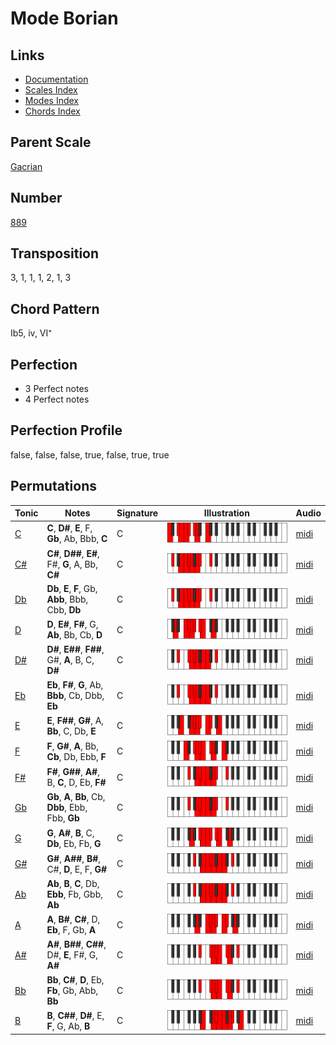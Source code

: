 # Mode Borian

## Links

- [Documentation](README.md)
- [Scales Index](Scales.md)
- [Modes Index](Modes.md)
- [Chords Index](Chords.md)

## Parent Scale

[Gacrian](ScaleGacrian.md)

## Number

[889](https://ianring.com/musictheory/scales/889)

## Transposition

3, 1, 1, 1, 2, 1, 3

## Chord Pattern

Ib5, iv, VI⁺

## Perfection

- 3 Perfect notes
- 4 Perfect notes

## Perfection Profile

false, false, false, true, false, true, true

## Permutations

| Tonic | Notes | Signature | Illustration | Audio |
|-------|-------|-----------|--------------|-------|
| [C](ModeCNaturalBorian.md) | **C**, **D#**, **E**, F, **Gb**, Ab, Bbb, **C** | C | ![CNaturalBorian](ModeCNaturalBorian.png) | [midi](https://github.com/edipermadi/music/blob/main/docs/ModeCNaturalBorian.mid?raw=true) |
| [C#](ModeCSharpBorian.md) | **C#**, **D##**, **E#**, F#, **G**, A, Bb, **C#** | C | ![CSharpBorian](ModeCSharpBorian.png) | [midi](https://github.com/edipermadi/music/blob/main/docs/ModeCSharpBorian.mid?raw=true) |
| [Db](ModeDFlatBorian.md) | **Db**, **E**, **F**, Gb, **Abb**, Bbb, Cbb, **Db** | C | ![DFlatBorian](ModeDFlatBorian.png) | [midi](https://github.com/edipermadi/music/blob/main/docs/ModeDFlatBorian.mid?raw=true) |
| [D](ModeDNaturalBorian.md) | **D**, **E#**, **F#**, G, **Ab**, Bb, Cb, **D** | C | ![DNaturalBorian](ModeDNaturalBorian.png) | [midi](https://github.com/edipermadi/music/blob/main/docs/ModeDNaturalBorian.mid?raw=true) |
| [D#](ModeDSharpBorian.md) | **D#**, **E##**, **F##**, G#, **A**, B, C, **D#** | C | ![DSharpBorian](ModeDSharpBorian.png) | [midi](https://github.com/edipermadi/music/blob/main/docs/ModeDSharpBorian.mid?raw=true) |
| [Eb](ModeEFlatBorian.md) | **Eb**, **F#**, **G**, Ab, **Bbb**, Cb, Dbb, **Eb** | C | ![EFlatBorian](ModeEFlatBorian.png) | [midi](https://github.com/edipermadi/music/blob/main/docs/ModeEFlatBorian.mid?raw=true) |
| [E](ModeENaturalBorian.md) | **E**, **F##**, **G#**, A, **Bb**, C, Db, **E** | C | ![ENaturalBorian](ModeENaturalBorian.png) | [midi](https://github.com/edipermadi/music/blob/main/docs/ModeENaturalBorian.mid?raw=true) |
| [F](ModeFNaturalBorian.md) | **F**, **G#**, **A**, Bb, **Cb**, Db, Ebb, **F** | C | ![FNaturalBorian](ModeFNaturalBorian.png) | [midi](https://github.com/edipermadi/music/blob/main/docs/ModeFNaturalBorian.mid?raw=true) |
| [F#](ModeFSharpBorian.md) | **F#**, **G##**, **A#**, B, **C**, D, Eb, **F#** | C | ![FSharpBorian](ModeFSharpBorian.png) | [midi](https://github.com/edipermadi/music/blob/main/docs/ModeFSharpBorian.mid?raw=true) |
| [Gb](ModeGFlatBorian.md) | **Gb**, **A**, **Bb**, Cb, **Dbb**, Ebb, Fbb, **Gb** | C | ![GFlatBorian](ModeGFlatBorian.png) | [midi](https://github.com/edipermadi/music/blob/main/docs/ModeGFlatBorian.mid?raw=true) |
| [G](ModeGNaturalBorian.md) | **G**, **A#**, **B**, C, **Db**, Eb, Fb, **G** | C | ![GNaturalBorian](ModeGNaturalBorian.png) | [midi](https://github.com/edipermadi/music/blob/main/docs/ModeGNaturalBorian.mid?raw=true) |
| [G#](ModeGSharpBorian.md) | **G#**, **A##**, **B#**, C#, **D**, E, F, **G#** | C | ![GSharpBorian](ModeGSharpBorian.png) | [midi](https://github.com/edipermadi/music/blob/main/docs/ModeGSharpBorian.mid?raw=true) |
| [Ab](ModeAFlatBorian.md) | **Ab**, **B**, **C**, Db, **Ebb**, Fb, Gbb, **Ab** | C | ![AFlatBorian](ModeAFlatBorian.png) | [midi](https://github.com/edipermadi/music/blob/main/docs/ModeAFlatBorian.mid?raw=true) |
| [A](ModeANaturalBorian.md) | **A**, **B#**, **C#**, D, **Eb**, F, Gb, **A** | C | ![ANaturalBorian](ModeANaturalBorian.png) | [midi](https://github.com/edipermadi/music/blob/main/docs/ModeANaturalBorian.mid?raw=true) |
| [A#](ModeASharpBorian.md) | **A#**, **B##**, **C##**, D#, **E**, F#, G, **A#** | C | ![ASharpBorian](ModeASharpBorian.png) | [midi](https://github.com/edipermadi/music/blob/main/docs/ModeASharpBorian.mid?raw=true) |
| [Bb](ModeBFlatBorian.md) | **Bb**, **C#**, **D**, Eb, **Fb**, Gb, Abb, **Bb** | C | ![BFlatBorian](ModeBFlatBorian.png) | [midi](https://github.com/edipermadi/music/blob/main/docs/ModeBFlatBorian.mid?raw=true) |
| [B](ModeBNaturalBorian.md) | **B**, **C##**, **D#**, E, **F**, G, Ab, **B** | C | ![BNaturalBorian](ModeBNaturalBorian.png) | [midi](https://github.com/edipermadi/music/blob/main/docs/ModeBNaturalBorian.mid?raw=true) |
